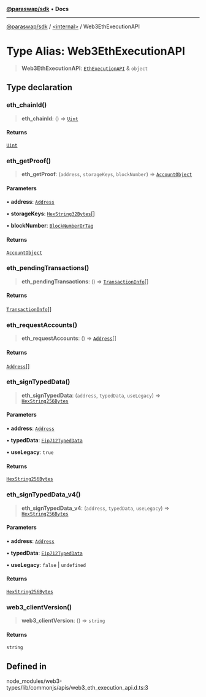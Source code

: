 [**@paraswap/sdk**](../../README.md) • **Docs**

***

[@paraswap/sdk](../../globals.md) / [\<internal\>](../README.md) / Web3EthExecutionAPI

# Type Alias: Web3EthExecutionAPI

> **Web3EthExecutionAPI**: [`EthExecutionAPI`](EthExecutionAPI.md) & `object`

## Type declaration

### eth\_chainId()

> **eth\_chainId**: () => [`Uint`](Uint.md)

#### Returns

[`Uint`](Uint.md)

### eth\_getProof()

> **eth\_getProof**: (`address`, `storageKeys`, `blockNumber`) => [`AccountObject`](../namespaces/home_velenir-gnx570_Projects_Paraswap_paraswap-sdk_node_modules_web3-types_lib_commonjs_index/interfaces/AccountObject.md)

#### Parameters

• **address**: [`Address`](Address.md)

• **storageKeys**: [`HexString32Bytes`](HexString32Bytes.md)[]

• **blockNumber**: [`BlockNumberOrTag`](BlockNumberOrTag.md)

#### Returns

[`AccountObject`](../namespaces/home_velenir-gnx570_Projects_Paraswap_paraswap-sdk_node_modules_web3-types_lib_commonjs_index/interfaces/AccountObject.md)

### eth\_pendingTransactions()

> **eth\_pendingTransactions**: () => [`TransactionInfo`](../namespaces/home_velenir-gnx570_Projects_Paraswap_paraswap-sdk_node_modules_web3-types_lib_commonjs_index/interfaces/TransactionInfo.md)[]

#### Returns

[`TransactionInfo`](../namespaces/home_velenir-gnx570_Projects_Paraswap_paraswap-sdk_node_modules_web3-types_lib_commonjs_index/interfaces/TransactionInfo.md)[]

### eth\_requestAccounts()

> **eth\_requestAccounts**: () => [`Address`](Address.md)[]

#### Returns

[`Address`](Address.md)[]

### eth\_signTypedData()

> **eth\_signTypedData**: (`address`, `typedData`, `useLegacy`) => [`HexString256Bytes`](HexString256Bytes.md)

#### Parameters

• **address**: [`Address`](Address.md)

• **typedData**: [`Eip712TypedData`](../namespaces/home_velenir-gnx570_Projects_Paraswap_paraswap-sdk_node_modules_web3-types_lib_commonjs_index/interfaces/Eip712TypedData.md)

• **useLegacy**: `true`

#### Returns

[`HexString256Bytes`](HexString256Bytes.md)

### eth\_signTypedData\_v4()

> **eth\_signTypedData\_v4**: (`address`, `typedData`, `useLegacy`) => [`HexString256Bytes`](HexString256Bytes.md)

#### Parameters

• **address**: [`Address`](Address.md)

• **typedData**: [`Eip712TypedData`](../namespaces/home_velenir-gnx570_Projects_Paraswap_paraswap-sdk_node_modules_web3-types_lib_commonjs_index/interfaces/Eip712TypedData.md)

• **useLegacy**: `false` \| `undefined`

#### Returns

[`HexString256Bytes`](HexString256Bytes.md)

### web3\_clientVersion()

> **web3\_clientVersion**: () => `string`

#### Returns

`string`

## Defined in

node\_modules/web3-types/lib/commonjs/apis/web3\_eth\_execution\_api.d.ts:3
